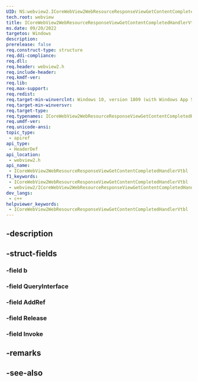 ```yaml
---
UID: NS:webview2.ICoreWebView2WebResourceResponseViewGetContentCompletedHandlerVtbl
tech.root: webview
title: ICoreWebView2WebResourceResponseViewGetContentCompletedHandlerVtbl
ms.date: 09/20/2022
targetos: Windows
description: 
prerelease: false
req.construct-type: structure
req.ddi-compliance: 
req.dll: 
req.header: webview2.h
req.include-header: 
req.kmdf-ver: 
req.lib: 
req.max-support: 
req.redist: 
req.target-min-winverclnt: Windows 10, version 1809 (with Windows App SDK 1.1 or later)
req.target-min-winversvr: 
req.target-type: 
req.typenames: ICoreWebView2WebResourceResponseViewGetContentCompletedHandlerVtbl
req.umdf-ver: 
req.unicode-ansi: 
topic_type:
 - apiref
api_type:
 - HeaderDef
api_location:
 - webview2.h
api_name:
 - ICoreWebView2WebResourceResponseViewGetContentCompletedHandlerVtbl
f1_keywords:
 - ICoreWebView2WebResourceResponseViewGetContentCompletedHandlerVtbl
 - webview2/ICoreWebView2WebResourceResponseViewGetContentCompletedHandlerVtbl
dev_langs:
 - c++
helpviewer_keywords:
 - ICoreWebView2WebResourceResponseViewGetContentCompletedHandlerVtbl
---
```


## -description

## -struct-fields

### -field b

### -field QueryInterface

### -field AddRef

### -field Release

### -field Invoke

## -remarks

## -see-also

